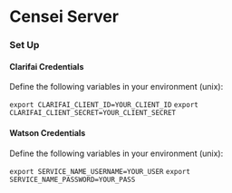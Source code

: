 # Censei Server

### Set Up
#### Clarifai Credentials
Define the following variables in your environment (unix):

`export CLARIFAI_CLIENT_ID=YOUR_CLIENT_ID`
`export CLARIFAI_CLIENT_SECRET=YOUR_CLIENT_SECRET`

#### Watson Credentials
Define the following variables in your environment (unix):

`export SERVICE_NAME_USERNAME=YOUR_USER`
`export SERVICE_NAME_PASSWORD=YOUR_PASS`